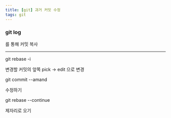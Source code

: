 ```yaml
---
title: [git] 과거 커밋 수정
tags: git
---
```


### git log

를 통해 커밋 복사

<!--more-->

---

git rebase -i

변경할 커밋의 앞쪽 pick -> edit 으로 변경

git commit --amand

수정하기

git rebase --continue

제자리로 오기
